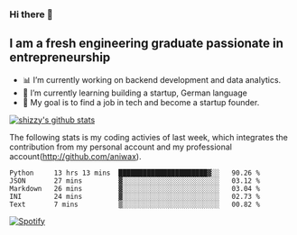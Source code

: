 ### Hi there 👋

## I am a fresh engineering graduate passionate in entrepreneurship
- :bar_chart: I’m currently working on backend development and data analytics.
- 🌱 I’m currently learning building a startup, German language
- :dart: My goal is to find a job in tech and become a startup founder.


[![shizzy's github stats](https://github-readme-stats.vercel.app/api?username=shirzartenwer)](https://github.com/anuraghazra/github-readme-stats)

The following stats is my coding activies of last week, which integrates the contribution from my personal account and my professional account(http://github.com/aniwax). 


<!--START_SECTION:waka-->
```text
Python     13 hrs 13 mins  ██████████████████████▓░░   90.26 % 
JSON       27 mins         ▓░░░░░░░░░░░░░░░░░░░░░░░░   03.12 % 
Markdown   26 mins         ▓░░░░░░░░░░░░░░░░░░░░░░░░   03.04 % 
INI        24 mins         ▓░░░░░░░░░░░░░░░░░░░░░░░░   02.73 % 
Text       7 mins          ▒░░░░░░░░░░░░░░░░░░░░░░░░   00.82 % 
```
<!--END_SECTION:waka-->

[![Spotify](https://spotify-on-github-git-master.shirzartenwer.vercel.app/api/spotify)](https://open.spotify.com/user/21j6s322bjrhxlx67pyzkc4ki)
